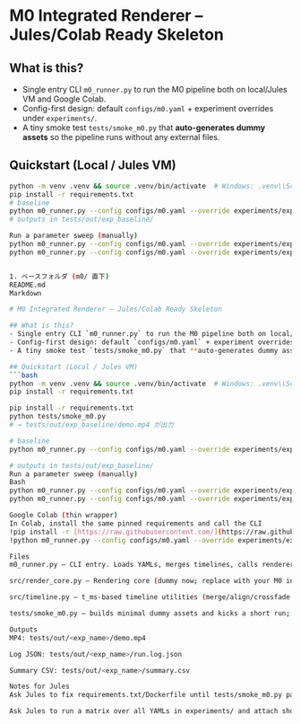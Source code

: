# M0 Integrated Renderer – Jules/Colab Ready Skeleton

## What is this?
- Single entry CLI `m0_runner.py` to run the M0 pipeline both on local/Jules VM and Google Colab.
- Config-first design: default `configs/m0.yaml` + experiment overrides under `experiments/`.
- A tiny smoke test `tests/smoke_m0.py` that **auto-generates dummy assets** so the pipeline runs without any external files.

## Quickstart (Local / Jules VM)
```bash
python -m venv .venv && source .venv/bin/activate  # Windows: .venv\\Scripts\\activate
pip install -r requirements.txt
# baseline
python m0_runner.py --config configs/m0.yaml --override experiments/exp_baseline.yaml
# outputs in tests/out/exp_baseline/

Run a parameter sweep (manually)
python m0_runner.py --config configs/m0.yaml --override experiments/exp_fast_mode.yaml
python m0_runner.py --config configs/m0.yaml --override experiments/exp_high_quality.yaml


1. ベースフォルダ (m0/ 直下)
README.md
Markdown

# M0 Integrated Renderer – Jules/Colab Ready Skeleton

## What is this?
- Single entry CLI `m0_runner.py` to run the M0 pipeline both on local/Jules VM and Google Colab.
- Config-first design: default `configs/m0.yaml` + experiment overrides under `experiments/`.
- A tiny smoke test `tests/smoke_m0.py` that **auto-generates dummy assets** so the pipeline runs without any external files.

## Quickstart (Local / Jules VM)
```bash
python -m venv .venv && source .venv/bin/activate  # Windows: .venv\\Scripts\\activate
pip install -r requirements.txt

pip install -r requirements.txt
python tests/smoke_m0.py
# → tests/out/exp_baseline/demo.mp4 が出力

# baseline
python m0_runner.py --config configs/m0.yaml --override experiments/exp_baseline.yaml

# outputs in tests/out/exp_baseline/
Run a parameter sweep (manually)
Bash
python m0_runner.py --config configs/m0.yaml --override experiments/exp_fast_mode.yaml
python m0_runner.py --config configs/m0.yaml --override experiments/exp_high_quality.yaml

Google Colab (thin wrapper)
In Colab, install the same pinned requirements and call the CLI
!pip install -r [https://raw.githubusercontent.com/](https://raw.githubusercontent.com/)<your-org>/<repo>/main/requirements.txt
!python m0_runner.py --config configs/m0.yaml --override experiments/exp_baseline.yaml

Files
m0_runner.py – CLI entry. Loads YAMLs, merges timelines, calls renderer.

src/render_core.py – Rendering core (dummy now; replace with your M0 integrated renderer).

src/timeline.py – t_ms-based timeline utilities (merge/align/crossfade hooks).

tests/smoke_m0.py – builds minimal dummy assets and kicks a short run; saves MP4 & logs to tests/out/.

Outputs
MP4: tests/out/<exp_name>/demo.mp4

Log JSON: tests/out/<exp_name>/run.log.json

Summary CSV: tests/out/<exp_name>/summary.csv

Notes for Jules
Ask Jules to fix requirements.txt/Dockerfile until tests/smoke_m0.py passes and open a PR with the changes.

Ask Jules to run a matrix over all YAMLs in experiments/ and attach short MP4s & a comparison table in the PR.


